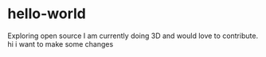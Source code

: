 # hello-world
Exploring open source
I am currently doing 3D and would love to contribute.
hi i want to make some changes
